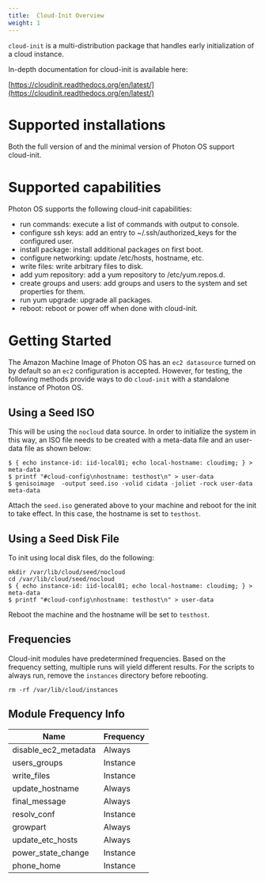 ```yaml
---
title:  Cloud-Init Overview
weight: 1
---
```


```cloud-init``` is a multi-distribution package that handles early initialization of a cloud instance.

In-depth documentation for cloud-init is available here:

[https://cloudinit.readthedocs.org/en/latest/](https://cloudinit.readthedocs.org/en/latest/)

Supported installations
=================

Both the full version of and the minimal version of Photon OS support cloud-init. 

Supported capabilities
=================

Photon OS supports the following cloud-init capabilities:


* run commands: execute a list of commands with output to console.
* configure ssh keys: add an entry to ~/.ssh/authorized_keys for the configured user.
* install package: install additional packages on first boot.
* configure networking: update /etc/hosts, hostname, etc.
* write files: write arbitrary files to disk.
* add yum repository: add a yum repository to /etc/yum.repos.d.
* create groups and users: add groups and users to the system and set properties for them. 
* run yum upgrade: upgrade all packages.
* reboot: reboot or power off when done with cloud-init.


Getting Started
=================
The Amazon Machine Image of Photon OS has an ```ec2 datasource``` turned on by default so an ```ec2``` configuration is accepted.
However, for testing, the following methods provide ways to do ```cloud-init``` with a standalone instance of Photon OS.

Using a Seed ISO
----------------
This will be using the ```nocloud``` data source. In order to initialize the system in this way, an ISO file needs to be created with a meta-data file and an user-data file as shown below:
```
$ { echo instance-id: iid-local01; echo local-hostname: cloudimg; } > meta-data
$ printf "#cloud-config\nhostname: testhost\n" > user-data
$ genisoimage  -output seed.iso -volid cidata -joliet -rock user-data meta-data
```

Attach the `seed.iso` generated above to your machine and reboot for the init to take effect.
In this case, the hostname is set to ```testhost```.

Using a Seed Disk File
----------------
To init using local disk files, do the following:
```
mkdir /var/lib/cloud/seed/nocloud
cd /var/lib/cloud/seed/nocloud
$ { echo instance-id: iid-local01; echo local-hostname: cloudimg; } > meta-data
$ printf "#cloud-config\nhostname: testhost\n" > user-data
```
Reboot the machine and the hostname will be set to `testhost`.

Frequencies
-----------
Cloud-init modules have predetermined frequencies. Based on the frequency setting, multiple runs will yield different results. For the scripts to always run, remove the `instances` directory before rebooting.
```
rm -rf /var/lib/cloud/instances
```

Module Frequency Info
------------------------------------
Name                  |  Frequency
----------------------|-------------
disable_ec2_metadata  | Always
users_groups          | Instance
write_files           | Instance
update_hostname       | Always
final_message         | Always
resolv_conf           | Instance
growpart              | Always
update_etc_hosts      | Always
power_state_change    | Instance
phone_home            | Instance
